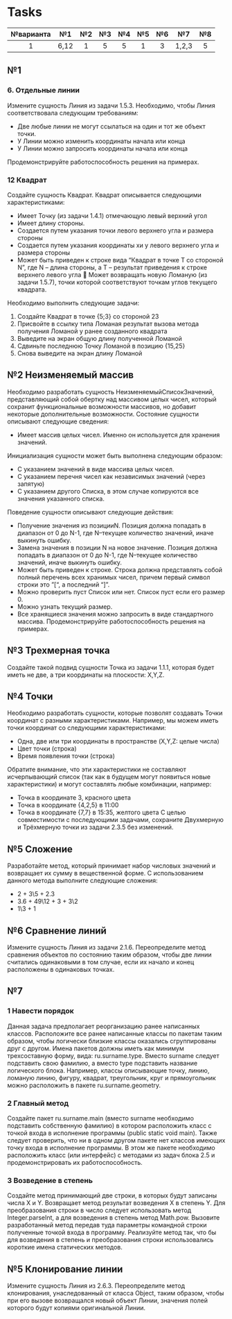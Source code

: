 # Tasks

| №варианта | №1 | №2 | №3 | №4 | №5 | №6 | №7 | №8 |
|:---------:|:--:|:--:|:--:|:--:|:--:|:--:|:--:|:--:|
| 1         |6,12| 1  | 5  | 5  | 1  | 3  |1,2,3| 5 |

## №1

### 6. Отдельные линии

Измените сущность Линия из задачи 1.5.3. Необходимо, чтобы Линия соответствовала
следующим требованиям:

* Две любые линии не могут ссылаться на один и тот же объект точки.
* У Линии можно изменить координаты начала или конца
* У Линии можно запросить координаты начала или конца

Продемонстрируйте работоспособность решения на примерах.

### 12 Квадрат

Создайте сущность Квадрат. Квадрат описывается следующими характеристиками:

* Имеет Точку (из задачи 1.4.1) отмечающую левый верхний угол
* Имеет длину стороны.
* Создается путем указания точки левого верхнего угла и размера стороны
* Создается путем указания координаты xи y левого верхнего угла и размера стороны
* Может быть приведен к строке вида “Квадрат в точке T со стороной N”, где N – длина
стороны, а T – результат приведения к строке верхнего левого угла
 Может возвращать новую Ломаную (из задачи 1.5.7), точки которой соответствуют
точкам углов текущего квадрата.

Необходимо выполнить следующие задачи:

1. Создайте Квадрат в точке {5;3} со стороной 23
2. Присвойте в ссылку типа Ломаная результат вызова метода получения Ломаной у ранее
созданного квадрата
3. Выведите на экран общую длину полученной Ломаной
4. Сдвиньте последнюю Точку Ломаной в позицию {15,25}
5. Снова выведите на экран длину Ломаной

## №2 Неизменяемый массив

Необходимо разработать сущность НеизменяемыйСписокЗначений, представляющий собой
обертку над массивом целых чисел, который сохранит функциональные возможности массивов,
но добавит некоторые дополнительные возможности.
Состояние сущности описывают следующие сведения:

* Имеет массив целых чисел. Именно он используется для хранения значений.

Инициализация сущности может быть выполнена следующим образом:

* С указанием значений в виде массива целых чисел.
* С указанием перечня чисел как независимых значений (через запятую)
* С указанием другого Списка, в этом случае копируются все значения указанного списка.

Поведение сущности описывают следующие действия:

* Получение значения из позицииN. Позиция должна попадать в диапазон от 0 до N-1, где
N–текущее количество значений, иначе выкинуть ошибку.
* Замена значения в позиции N на новое значение. Позиция должна попадать в диапазон от
0 до N-1, где N–текущее количество значений, иначе выкинуть ошибку.
* Может быть приведен к строке. Строка должна представлять собой полный перечень всех
хранимых чисел, причем первый символ строки это ”[“, а последний “]”.
* Можно проверить пуст Список или нет. Список пуст если его размер 0.
* Можно узнать текущий размер.
* Все хранящиеся значения можно запросить в виде стандартного массива.
Продемонстрируйте работоспособность решения на примерах.

## №3 Трехмерная точка

Создайте такой подвид сущности Точка из задачи 1.1.1, которая будет иметь не две, а три
координаты на плоскости: X,Y,Z.

## №4 Точки

Необходимо разработать сущности, которые позволят создавать Точки координат с разными
характеристиками. Например, мы можем иметь точки координат со следующими
характеристиками:

* Одна, две или три координаты в пространстве (X,Y,Z: целые числа)
* Цвет точки (строка)
* Время появления точки (строка)

Обратите внимание, что эти характеристики не составляют исчерпывающий список (так как в
будущем могут появиться новые характеристики) и могут составлять любые комбинации,
например:

* Точка в координате 3, красного цвета
* Точка в координате {4,2,5} в 11:00
* Точка в координате {7,7} в 15:35, желтого цвета
С целью совместимости с последующими задачами, сохраните Двухмерную и Трёхмерную точки
из задачи 2.3.5 без изменений.

## №5 Сложение

Разработайте метод, который принимает набор числовых значений и возвращает их сумму в
вещественной форме. С использованием данного метода выполните следующие сложения:

* 2 + 3\5 + 2.3
* 3.6 + 49\12 + 3 + 3\2
* 1\3 + 1

## №6 Сравнение линий

Измените сущность Линия из задачи 2.1.6. Переопределите метод сравнения объектов по
состоянию таким образом, чтобы две линии считались одинаковыми в том случае, если их начало и конец расположены в одинаковых точках.

## №7

### 1 Навести порядок

Данная задача предполагает реорганизацию ранее написанных классов. Расположите все ранее написанные классы по пакетам таким образом, чтобы логически близкие классы оказались сгруппированы друг с другом. Имена пакетов должны иметь как минимум трехсоставную форму, вида: ru.surname.type. Вместо surname следует подставить свою фамилию, а вместо type подставить название логического блока. Например, классы описывающие точку, линию, ломаную линию, фигуру, квадрат, треугольник, круг и прямоугольник можно расположить в пакете ru.surname.geometry.

### 2 Главный метод

Создайте пакет ru.surname.main (вместо surname необходимо подставить собственную
фамилию) в котором расположить класс с точкой входа в исполнение программы (public static void main). Также следует проверить, что ни в одном другом пакете нет классов имеющих точку входа в исполнение программы. В этом же пакете необходимо расположить класс (или интерфейс) с методами из задач блока 2.5 и продемонстрировать их работоспособность.

### 3 Возведение в степень

Создайте метод принимающий две строки, в которых будут записаны числа X и Y. Возвращает
метод результат возведения X в степень Y. Для преобразования строки в число следует использовать метод Integer.parseInt, а для возведения в степень метод Math.pow. Вызовите разработанный метод передав туда параметры командной строки полученные точкой входа в программу. Реализуйте метод так, что бы для возведения в степень и преобразования строки использовались короткие имена статических методов.

## №5 Клонирование линии

Измените сущность Линия из 2.6.3.
Переопределите метод клонирования, унаследованный от класса Object, таким образом, чтобы
при его вызове возвращался новый объект Линии, значения полей которого будут копиями
оригинальной Линии.
